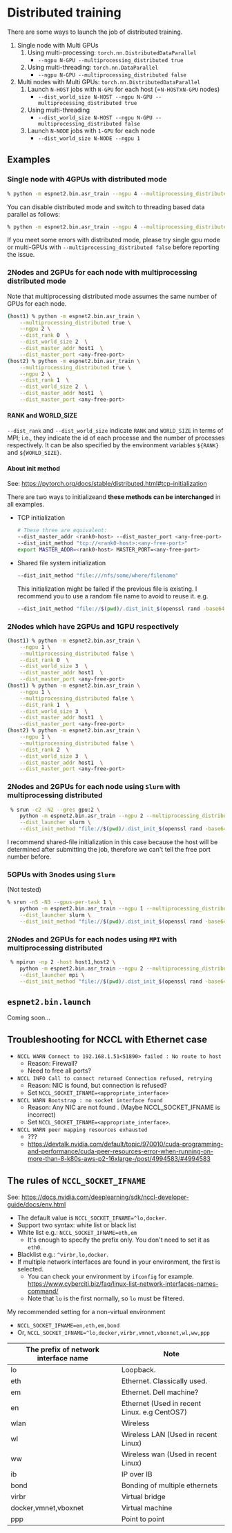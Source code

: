 # Distributed training

There are some ways to launch the job of distributed training.

1. Single node with Multi GPUs
    1. Using multi-processing: `torch.nn.DistributedDataParallel`
        - `--ngpu N-GPU --multiprocessing_distributed true`
    1. Using multi-threading: `torch.nn.DataParallel`
        - `--ngpu N-GPU --multiprocessing_distributed false`
1. Multi nodes with Multi GPUs: `torch.nn.DistributedDataParallel`
    1. Launch `N-HOST` jobs with `N-GPU` for each host (=`N-HOST`x`N-GPU` nodes)
        - `--dist_world_size N-HOST --ngpu N-GPU --multiprocessing_distributed true`
    1. Using multi-threading
        - `--dist_world_size N-HOST --ngpu N-GPU --multiprocessing_distributed false`
    1. Launch `N-NODE` jobs with `1-GPU` for each node
        - `--dist_world_size N-NODE --ngpu 1`

## Examples

### Single node with 4GPUs with distributed mode
```bash
% python -m espnet2.bin.asr_train --ngpu 4 --multiprocessing_distributed true
```

You can disable distributed mode and switch to threading based data parallel as follows:

```bash
% python -m espnet2.bin.asr_train --ngpu 4 --multiprocessing_distributed false
```

If you meet some errors with distributed mode, please try single gpu mode or multi-GPUs with `--multiprocessing_distributed false` before reporting the issue.

### 2Nodes and 2GPUs for each node with multiprocessing distributed mode
Note that multiprocessing distributed mode assumes the same number of GPUs for each node.

```bash
(host1) % python -m espnet2.bin.asr_train \
    --multiprocessing_distributed true \
    --ngpu 2 \
    --dist_rank 0  \
    --dist_world_size 2  \
    --dist_master_addr host1  \
    --dist_master_port <any-free-port>
(host2) % python -m espnet2.bin.asr_train \
    --multiprocessing_distributed true \
    --ngpu 2 \
    --dist_rank 1  \
    --dist_world_size 2  \
    --dist_master_addr host1  \
    --dist_master_port <any-free-port>
```

#### RANK and WORLD_SIZE
`--dist_rank` and `--dist_world_size` indicate `RANK` and `WORLD_SIZE` in terms of MPI;
i.e., they indicate the id of each processe and the number of processes respectively.
It can be also specified by the environment variables `${RANK}` and `${WORLD_SIZE}`.


#### About init method
See: https://pytorch.org/docs/stable/distributed.html#tcp-initialization

There are two ways to initializeand **these methods can be interchanged** in all examples.

- TCP initialization
   ```bash
   # These three are equivalent:
   --dist_master_addr <rank0-host> --dist_master_port <any-free-port>
   --dist_init_method "tcp://<rank0-host>:<any-free-port>"
   export MASTER_ADDR=<rank0-host> MASTER_PORT=<any-free-port>
   ```

- Shared file system initialization
   ```bash
   --dist_init_method "file:///nfs/some/where/filename"
   ```

   This initialization might be failed if the previous file is existing. I recommend you to use a random file name to avoid to reuse it. e.g.

   ```bash
   --dist_init_method "file://$(pwd)/.dist_init_$(openssl rand -base64 12)"
   ```


### 2Nodes which have 2GPUs and 1GPU respectively
```bash
(host1) % python -m espnet2.bin.asr_train \
    --ngpu 1 \
    --multiprocessing_distributed false \
    --dist_rank 0  \
    --dist_world_size 3  \
    --dist_master_addr host1  \
    --dist_master_port <any-free-port>
(host1) % python -m espnet2.bin.asr_train \
    --ngpu 1 \
    --multiprocessing_distributed false \
    --dist_rank 1  \
    --dist_world_size 3  \
    --dist_master_addr host1  \
    --dist_master_port <any-free-port>
(host2) % python -m espnet2.bin.asr_train \
    --ngpu 1 \
    --multiprocessing_distributed false \
    --dist_rank 2  \
    --dist_world_size 3  \
    --dist_master_addr host1  \
    --dist_master_port <any-free-port>
```

### 2Nodes and 2GPUs for each node using `Slurm` with multiprocessing distributed

```bash
 % srun -c2 -N2 --gres gpu:2 \
    python -m espnet2.bin.asr_train --ngpu 2 --multiprocessing_distributed true \
    --dist_launcher slurm \
    --dist_init_method "file://$(pwd)/.dist_init_$(openssl rand -base64 12)"
```

I recommend shared-file initialization in this case because the host will be determined after submitting the job, therefore we can't tell the free port number before.

### 5GPUs with 3nodes using `Slurm`
(Not tested)

```bash
% srun -n5 -N3 --gpus-per-task 1 \
    python -m espnet2.bin.asr_train --ngpu 1 --multiprocessing_distributed false  \
    --dist_launcher slurm \
    --dist_init_method "file://$(pwd)/.dist_init_$(openssl rand -base64 12)"
```

### 2Nodes and 2GPUs for each nodes using `MPI` with multiprocessing distributed

```bash
 % mpirun -np 2 -host host1,host2 \
    python -m espnet2.bin.asr_train --ngpu 2 --multiprocessing_distributed true \
    --dist_launcher mpi \
    --dist_init_method "file://$(pwd)/.dist_init_$(openssl rand -base64 12)"
```

## `espnet2.bin.launch`
Coming soon...

## Troubleshooting for NCCL with Ethernet case

-  `NCCL WARN Connect to 192.168.1.51<51890> failed : No route to host`
   - Reason: Firewall?
   - Need to free all ports?
- `NCCL INFO Call to connect returned Connection refused, retrying`
  - Reason: NIC is found, but connection is refused?
  - Set  `NCCL_SOCKET_IFNAME=<appropriate_interface>`
- `NCCL WARN Bootstrap : no socket interface found`
  - Reason: Any NIC are not found . (Maybe NCCL_SOCKET_IFNAME is incorrect)
  - Set `NCCL_SOCKET_IFNAME=<appropriate_interface>`.
- `NCCL WARN peer mapping resources exhausted`
  - ???
  - https://devtalk.nvidia.com/default/topic/970010/cuda-programming-and-performance/cuda-peer-resources-error-when-running-on-more-than-8-k80s-aws-p2-16xlarge-/post/4994583/#4994583


## The rules of `NCCL_SOCKET_IFNAME`
See: https://docs.nvidia.com/deeplearning/sdk/nccl-developer-guide/docs/env.html

- The default value is  `NCCL_SOCKET_IFNAME=^lo,docker`.
- Support two syntax: white list or black list
- White list e.g.: `NCCL_SOCKET_IFNAME=eth,em`
  - It's enough to specify the prefix only. You don't need to set it as `eth0`.
- Blacklist e.g.: `^virbr,lo,docker`.
- If multiple network interfaces are found in your environment, the first is selected.
  - You can check your environment by `ifconfig` for example. https://www.cyberciti.biz/faq/linux-list-network-interfaces-names-command/
  - Note that `lo` is the first normally, so `lo` must be filtered.

My recommended setting for a non-virtual environment
-  `NCCL_SOCKET_IFNAME=en,eth,em,bond`
 -  Or, `NCCL_SOCKET_IFNAME=^lo,docker,virbr,vmnet,vboxnet,wl,ww,ppp`

|The prefix of network interface name|Note|
|---|---|
|lo|Loopback.|
|eth|Ethernet. Classically used.|
|em|Ethernet. Dell machine?|
|en|Ethernet (Used in recent Linux. e.g CentOS7)|
|wlan|Wireless|
|wl|Wireless LAN (Used in recent Linux)|
|ww|Wireless wan (Used in recent Linux)|
|ib|IP over IB|
|bond|Bonding of multiple ethernets |
|virbr|Virtual bridge|
|docker,vmnet,vboxnet|Virtual machine|
|ppp|Point to point|
